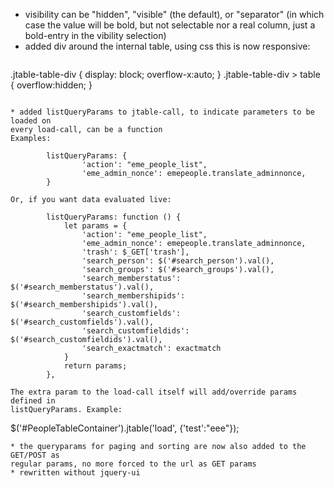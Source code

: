 * visibility can be "hidden", "visible" (the default), or "separator" (in
which case the value will be bold, but not selectable nor a real column, just
a bold-entry in the vibility selection)
* added div around the internal table, using css this is now responsive:
  ```
.jtable-table-div {
    display: block;
    overflow-x:auto;
}
.jtable-table-div > table {
    overflow:hidden;
}
  ```

* added listQueryParams to jtable-call, to indicate parameters to be loaded on
every load-call, can be a function
  Examples:
  ```
            listQueryParams: {
                    'action': "eme_people_list",
                    'eme_admin_nonce': emepeople.translate_adminnonce,
			}
  ```
  Or, if you want data evaluated live:
  ```
            listQueryParams: function () {
                let params = {
                    'action': "eme_people_list",
                    'eme_admin_nonce': emepeople.translate_adminnonce,
                    'trash': $_GET['trash'],
                    'search_person': $('#search_person').val(),
                    'search_groups': $('#search_groups').val(),
                    'search_memberstatus': $('#search_memberstatus').val(),
                    'search_membershipids': $('#search_membershipids').val(),
                    'search_customfields': $('#search_customfields').val(),
                    'search_customfieldids': $('#search_customfieldids').val(),
                    'search_exactmatch': exactmatch
                }
                return params;
            },
  ```
  The extra param to the load-call itself will add/override params defined in
  listQueryParams. Example:
  ```
  $('#PeopleTableContainer').jtable('load', {'test':"eee"});
  ```
* the queryparams for paging and sorting are now also added to the GET/POST as
regular params, no more forced to the url as GET params
* rewritten without jquery-ui
